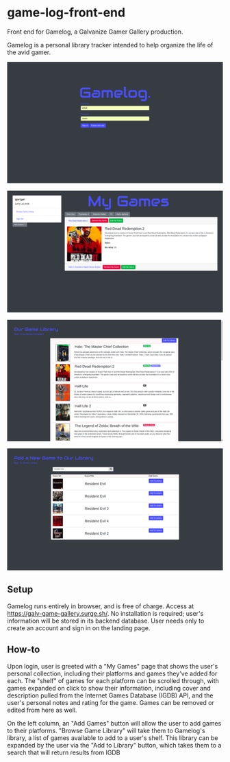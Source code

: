 # game-log-front-end
Front end for Gamelog, a Galvanize Gamer Gallery production. 

Gamelog is a personal library tracker intended to help organize the life of the avid gamer. 



![BoxCoLand main interface](./screens/gamelog_signin.png)



![Messaging as user unpacks](./screens/gamelog_mygames.png)

![Messaging as user unpacks](./screens/gamelog_library.png)

![Messaging as user unpacks](./screens/gamelog_search.png)



## Setup

Gamelog runs entirely in browser, and is free of charge. Access at https://galv-game-gallery.surge.sh/. No installation is required; user's information will be stored in its backend database. User needs only to create an account and sign in on the landing page.



## How-to

Upon login, user is greeted with a "My Games" page that shows the user's personal collection, including their platforms and games they've added for each. The "shelf" of games for each platform can be scrolled through, with games expanded on click to show their information, including cover and description pulled from the Internet Games Database (IGDB) API, and the user's personal notes and rating for the game. Games can be removed or edited from here as well. 

On the left column, an "Add Games" button will allow the user to add games to their platforms. "Browse Game Library" will take them to Gamelog's library, a list of games available to add to a user's shelf. This library can be expanded by the user via the "Add to Library" button, which takes them to a search that will return results from IGDB



